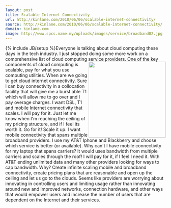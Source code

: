 ```yaml
---
layout: post
title: Scalable Internet Connectivity
url: http://kinlane.com/2010/06/06/scalable-internet-connectivity/
source: http://kinlane.com/2010/06/06/scalable-internet-connectivity/
domain: kinlane.com
image: http://www.spcs.name.my/uploads/images/service/broadband02.jpg
---
```

{% include JB/setup %}Everyone is talking about cloud computing these days in the tech industry. I just stopped doing some more work on a comprehensive list of cloud computing service providers. <img class="alignnone c1" title="Broadband Internet" src="http://www.spcs.name.my/uploads/images/service/broadband02.jpg" alt="" width="242" height="238" align="right" /> One of the key components of cloud computing is scalable, pay for what you use computing utilities. When are we going to get cloud internet connectivity. Sure I can buy connectivity in a collocation facility that will give me a burst able T1 which will allow me to go over and I pay overage charges. I want DSL, T1 and mobile Internet connectivity that scales. I will pay for it. Just let me know when I'm reaching the ceiling of my pricing structure, and if I feel its worth it. Go for it! Scale it up. I want mobile connectivity that spans multiple broadband providers. I use my AT&amp;T Iphone and Blackberry and choose which service is better (or available). Why can't I have mobile connectivity for my laptop that spans carriers? It would uses bandwidth from multiple carriers and scales through the roof! I will pay for it, if I feel I need it. With AT&amp;T ending unlimited data and many other providers looking for ways to cap bandwidth. Why? Create infinite scaling mobile and broadband connectivity, create pricing plans that are reasonable and open up the ceiling and let us go to the clouds. Seems like providers are worrying about innovating in controlling users and limiting usage rather than innovating around new and improved networks, connection hardware, and other ways that would empower users and increase the number of users that are dependent on the Internet and their services.